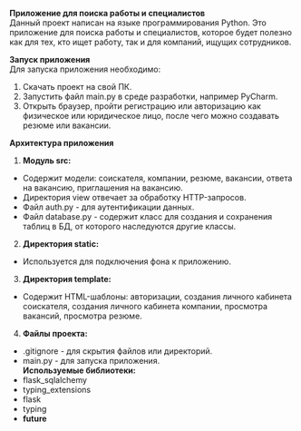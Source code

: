 __Приложение для поиска работы и специалистов__   
Данный проект написан на языке программирования Python. Это приложение для поиска работы и специалистов, которое будет полезно как для тех, кто ищет работу, так и для компаний, ищущих сотрудников.

**Запуск приложения**   
Для запуска приложения необходимо:

1. Скачать проект на свой ПК.   
2. Запустить файл main.py в среде разработки, например PyCharm.   
3. Открыть браузер, пройти регистрацию или авторизацию как физическое или юридическое лицо, после чего можно создавать резюме или вакансии.
   
**Архитектура приложения**    
1. **Модуль src:**   
- Содержит модели: соискателя, компании, резюме, вакансии, ответа на вакансию, приглашения на вакансию.   
- Директория view отвечает за обработку HTTP-запросов.   
- Файл auth.py - для аутентификации данных.   
- Файл database.py - содержит класс для создания и сохранения таблиц в БД, от которого наследуются другие классы.   
2. **Директория static:**   
- Используется для подключения фона к приложению.   
3. **Директория template:**   
- Содержит HTML-шаблоны: авторизации, создания личного кабинета соискателя, создания личного кабинета компании, просмотра вакансий, просмотра резюме.   
4. **Файлы проекта:**   
- .gitignore - для скрытия файлов или директорий.   
- main.py - для запуска приложения.   
**Используемые библиотеки:**   
- flask_sqlalchemy   
- typing_extensions   
- flask   
- typing   
- __future__   
